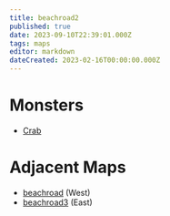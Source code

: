 ```yaml
---
title: beachroad2
published: true
date: 2023-09-10T22:39:01.000Z
tags: maps
editor: markdown
dateCreated: 2023-02-16T00:00:00.000Z
---
```



# Monsters
 * [Crab](/monsters/crab)

# Adjacent Maps
 * [beachroad](/maps/beachroad) (West)
 * [beachroad3](/maps/beachroad3) (East)
